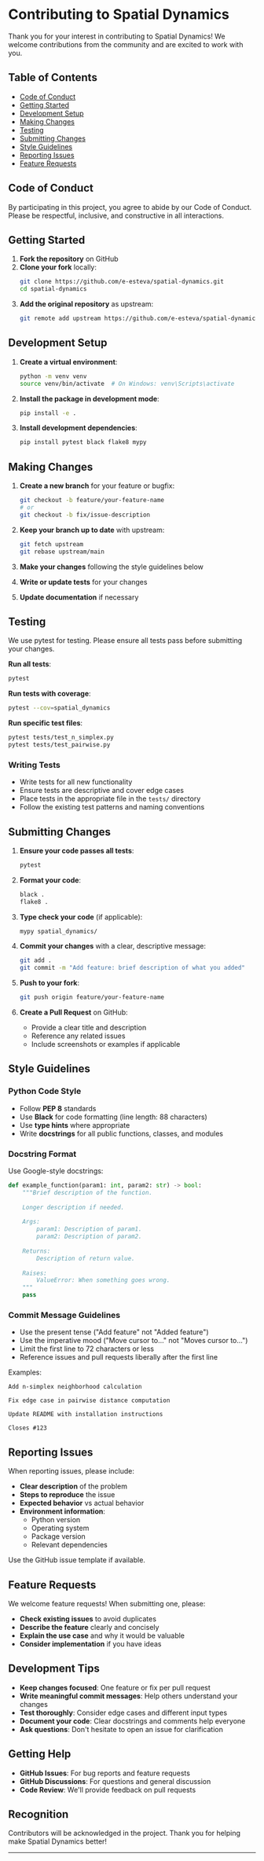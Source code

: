 # Contributing to Spatial Dynamics

Thank you for your interest in contributing to Spatial Dynamics! We welcome contributions from the community and are excited to work with you.

## Table of Contents

- [Code of Conduct](#code-of-conduct)
- [Getting Started](#getting-started)
- [Development Setup](#development-setup)
- [Making Changes](#making-changes)
- [Testing](#testing)
- [Submitting Changes](#submitting-changes)
- [Style Guidelines](#style-guidelines)
- [Reporting Issues](#reporting-issues)
- [Feature Requests](#feature-requests)

## Code of Conduct

By participating in this project, you agree to abide by our Code of Conduct. Please be respectful, inclusive, and constructive in all interactions.

## Getting Started

1. **Fork the repository** on GitHub
2. **Clone your fork** locally:
   ```bash
   git clone https://github.com/e-esteva/spatial-dynamics.git
   cd spatial-dynamics
   ```
3. **Add the original repository** as upstream:
   ```bash
   git remote add upstream https://github.com/e-esteva/spatial-dynamics.git
   ```

## Development Setup

1. **Create a virtual environment**:
   ```bash
   python -m venv venv
   source venv/bin/activate  # On Windows: venv\Scripts\activate
   ```

2. **Install the package in development mode**:
   ```bash
   pip install -e .
   ```

3. **Install development dependencies**:
   ```bash
   pip install pytest black flake8 mypy
   ```

## Making Changes

1. **Create a new branch** for your feature or bugfix:
   ```bash
   git checkout -b feature/your-feature-name
   # or
   git checkout -b fix/issue-description
   ```

2. **Keep your branch up to date** with upstream:
   ```bash
   git fetch upstream
   git rebase upstream/main
   ```

3. **Make your changes** following the style guidelines below

4. **Write or update tests** for your changes

5. **Update documentation** if necessary

## Testing

We use pytest for testing. Please ensure all tests pass before submitting your changes.

**Run all tests**:
```bash
pytest
```

**Run tests with coverage**:
```bash
pytest --cov=spatial_dynamics
```

**Run specific test files**:
```bash
pytest tests/test_n_simplex.py
pytest tests/test_pairwise.py
```

### Writing Tests

- Write tests for all new functionality
- Ensure tests are descriptive and cover edge cases
- Place tests in the appropriate file in the `tests/` directory
- Follow the existing test patterns and naming conventions

## Submitting Changes

1. **Ensure your code passes all tests**:
   ```bash
   pytest
   ```

2. **Format your code**:
   ```bash
   black .
   flake8 .
   ```

3. **Type check your code** (if applicable):
   ```bash
   mypy spatial_dynamics/
   ```

4. **Commit your changes** with a clear, descriptive message:
   ```bash
   git add .
   git commit -m "Add feature: brief description of what you added"
   ```

5. **Push to your fork**:
   ```bash
   git push origin feature/your-feature-name
   ```

6. **Create a Pull Request** on GitHub:
   - Provide a clear title and description
   - Reference any related issues
   - Include screenshots or examples if applicable

## Style Guidelines

### Python Code Style

- Follow **PEP 8** standards
- Use **Black** for code formatting (line length: 88 characters)
- Use **type hints** where appropriate
- Write **docstrings** for all public functions, classes, and modules

### Docstring Format

Use Google-style docstrings:

```python
def example_function(param1: int, param2: str) -> bool:
    """Brief description of the function.
    
    Longer description if needed.
    
    Args:
        param1: Description of param1.
        param2: Description of param2.
    
    Returns:
        Description of return value.
    
    Raises:
        ValueError: When something goes wrong.
    """
    pass
```

### Commit Message Guidelines

- Use the present tense ("Add feature" not "Added feature")
- Use the imperative mood ("Move cursor to..." not "Moves cursor to...")
- Limit the first line to 72 characters or less
- Reference issues and pull requests liberally after the first line

Examples:
```
Add n-simplex neighborhood calculation

Fix edge case in pairwise distance computation

Update README with installation instructions

Closes #123
```

## Reporting Issues

When reporting issues, please include:

- **Clear description** of the problem
- **Steps to reproduce** the issue
- **Expected behavior** vs actual behavior
- **Environment information**:
  - Python version
  - Operating system
  - Package version
  - Relevant dependencies

Use the GitHub issue template if available.

## Feature Requests

We welcome feature requests! When submitting one, please:

- **Check existing issues** to avoid duplicates
- **Describe the feature** clearly and concisely
- **Explain the use case** and why it would be valuable
- **Consider implementation** if you have ideas

## Development Tips

- **Keep changes focused**: One feature or fix per pull request
- **Write meaningful commit messages**: Help others understand your changes
- **Test thoroughly**: Consider edge cases and different input types
- **Document your code**: Clear docstrings and comments help everyone
- **Ask questions**: Don't hesitate to open an issue for clarification

## Getting Help

- **GitHub Issues**: For bug reports and feature requests
- **GitHub Discussions**: For questions and general discussion
- **Code Review**: We'll provide feedback on pull requests

## Recognition

Contributors will be acknowledged in the project. Thank you for helping make Spatial Dynamics better!

---
